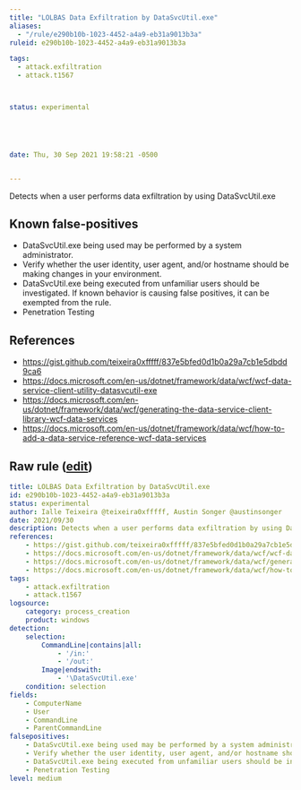 ```yaml
---
title: "LOLBAS Data Exfiltration by DataSvcUtil.exe"
aliases:
  - "/rule/e290b10b-1023-4452-a4a9-eb31a9013b3a"
ruleid: e290b10b-1023-4452-a4a9-eb31a9013b3a

tags:
  - attack.exfiltration
  - attack.t1567



status: experimental





date: Thu, 30 Sep 2021 19:58:21 -0500


---
```


Detects when a user performs data exfiltration by using DataSvcUtil.exe

<!--more-->


## Known false-positives

* DataSvcUtil.exe being used may be performed by a system administrator.
* Verify whether the user identity, user agent, and/or hostname should be making changes in your environment.
* DataSvcUtil.exe being executed from unfamiliar users should be investigated. If known behavior is causing false positives, it can be exempted from the rule.
* Penetration Testing



## References

* https://gist.github.com/teixeira0xfffff/837e5bfed0d1b0a29a7cb1e5dbdd9ca6
* https://docs.microsoft.com/en-us/dotnet/framework/data/wcf/wcf-data-service-client-utility-datasvcutil-exe
* https://docs.microsoft.com/en-us/dotnet/framework/data/wcf/generating-the-data-service-client-library-wcf-data-services
* https://docs.microsoft.com/en-us/dotnet/framework/data/wcf/how-to-add-a-data-service-reference-wcf-data-services


## Raw rule ([edit](https://github.com/SigmaHQ/sigma/edit/master/rules/windows/process_creation/proc_creation_win_lolbas_data_exfiltration_by_using_datasvcutil.yml))
```yaml
title: LOLBAS Data Exfiltration by DataSvcUtil.exe
id: e290b10b-1023-4452-a4a9-eb31a9013b3a
status: experimental
author: Ialle Teixeira @teixeira0xfffff, Austin Songer @austinsonger
date: 2021/09/30 
description: Detects when a user performs data exfiltration by using DataSvcUtil.exe
references:
    - https://gist.github.com/teixeira0xfffff/837e5bfed0d1b0a29a7cb1e5dbdd9ca6
    - https://docs.microsoft.com/en-us/dotnet/framework/data/wcf/wcf-data-service-client-utility-datasvcutil-exe
    - https://docs.microsoft.com/en-us/dotnet/framework/data/wcf/generating-the-data-service-client-library-wcf-data-services
    - https://docs.microsoft.com/en-us/dotnet/framework/data/wcf/how-to-add-a-data-service-reference-wcf-data-services
tags:
    - attack.exfiltration
    - attack.t1567
logsource:
    category: process_creation
    product: windows
detection:
    selection:
        CommandLine|contains|all:
            - '/in:'
            - '/out:'
        Image|endswith:
            - '\DataSvcUtil.exe'
    condition: selection
fields:
    - ComputerName
    - User
    - CommandLine
    - ParentCommandLine
falsepositives:
    - DataSvcUtil.exe being used may be performed by a system administrator. 
    - Verify whether the user identity, user agent, and/or hostname should be making changes in your environment.
    - DataSvcUtil.exe being executed from unfamiliar users should be investigated. If known behavior is causing false positives, it can be exempted from the rule.
    - Penetration Testing
level: medium

```
